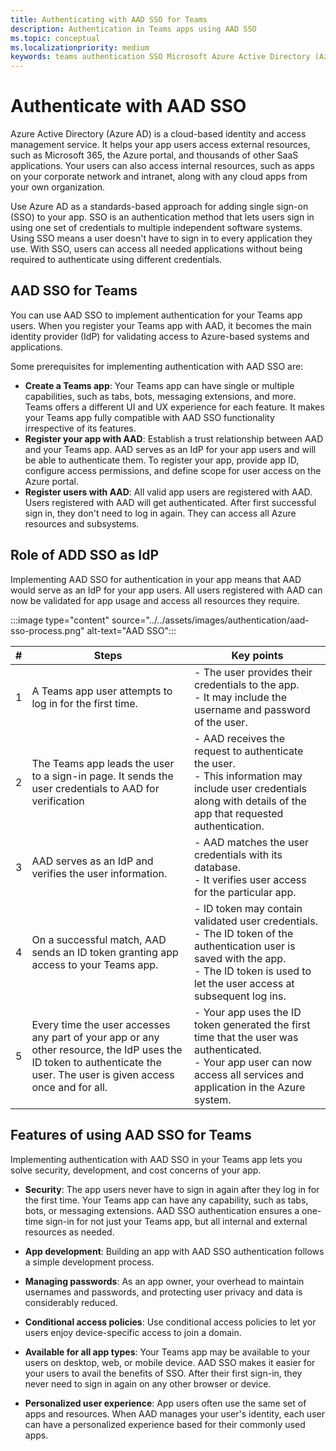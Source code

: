 ```yaml
---
title: Authenticating with AAD SSO for Teams
description: Authentication in Teams apps using AAD SSO
ms.topic: conceptual
ms.localizationpriority: medium
keywords: teams authentication SSO Microsoft Azure Active Directory (Azure AD), OIDC, username, password
---
```

# Authenticate with AAD SSO

Azure Active Directory (Azure AD) is a cloud-based identity and access management service. It helps your app users access external resources, such as Microsoft 365, the Azure portal, and thousands of other SaaS applications. Your users can also access internal resources, such as apps on your corporate network and intranet, along with any cloud apps from your own organization.

Use Azure AD as a standards-based approach for adding single sign-on (SSO) to your app. SSO is an authentication method that lets users sign in using one set of credentials to multiple independent software systems. Using SSO means a user doesn't have to sign in to every application they use. With SSO, users can access all needed applications without being required to authenticate using different credentials.

## AAD SSO for Teams

You can use AAD SSO to implement authentication for your Teams app users. When you register your Teams app with AAD, it becomes the main identity provider (IdP) for validating access to Azure-based systems and applications.

Some prerequisites for implementing authentication with AAD SSO are:

- **Create a Teams app**: Your Teams app can have single or multiple capabilities, such as tabs, bots, messaging extensions, and more. Teams offers a different UI and UX experience for each feature. It makes your Teams app fully compatible with AAD SSO functionality irrespective of its features.
- **Register your app with AAD**: Establish a trust relationship between AAD and your Teams app. AAD serves as an IdP for your app users and will be able to authenticate them. To register your app, provide app ID, configure access permissions, and define scope for user access on the Azure portal.
- **Register users with AAD**: All valid app users are registered with AAD. Users registered with AAD will get authenticated. After first successful sign in, they don't need to log in again. They can access all Azure resources and subsystems.

## Role of ADD SSO as IdP

Implementing AAD SSO for authentication in your app means that AAD would serve as an IdP for your app users. All users registered with AAD can now be validated for app usage and access all resources they require.

:::image type="content" source="../../assets/images/authentication/aad-sso-process.png" alt-text="AAD SSO":::

| # | Steps | Key points |
|--- | --- | --- |
| 1 | A Teams app user attempts to log in for the first time. | - The user provides their credentials to the app. <br> - It may include the username and password of the user. |
| 2 | The Teams app leads the user to a sign-in page. It sends the user credentials to AAD for verification | - AAD receives the request to authenticate the user. <br> - This information may include user credentials along with details of the app that requested authentication. |
| 3 | AAD serves as an IdP and verifies the user information. | - AAD matches the user credentials with its database. <br> - It verifies user access for the particular app. |
| 4 | On a successful match, AAD sends an ID token granting app access to your Teams app. | - ID token may contain validated user credentials. <br> - The ID token of the authentication user is saved with the app. <br> - The ID token is used to let the user access at subsequent log ins. |
| 5 | Every time the user accesses any part of your app or any other resource, the IdP uses the ID token to authenticate the user. The user is given access once and for all. | - Your app uses the ID token generated the first time that the user was authenticated. <br> - Your app user can now access all services and application in the Azure system. |

## Features of using AAD SSO for Teams

Implementing authentication with AAD SSO in your Teams app lets you solve security, development, and cost concerns of your app.

- **Security**: The app users never have to sign in again after they log in for the first time. Your Teams app can have any capability, such as tabs, bots, or messaging extensions. AAD SSO authentication ensures a one-time sign-in for not just your Teams app, but all internal and external resources as needed.

- **App development**: Building an app with AAD SSO authentication follows a simple development process.

- **Managing passwords**: As an app owner, your overhead to maintain usernames and passwords, and protecting user privacy and data is considerably reduced.

- **Conditional access policies**: Use conditional access policies to let yor users enjoy device-specific access to join a domain.

- **Available for all app types**: Your Teams app may be available to your users on desktop, web, or mobile device. AAD SSO makes it easier for your users to avail the benefits of SSO. After their first sign-in, they never need to sign in again on any other browser or device.

- **Personalized user experience**: App users often use the same set of apps and resources. When AAD manages your user's identity, each user can have a personalized experience based for their commonly used apps.
